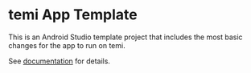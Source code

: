 # temi App Template
This is an Android Studio template project that includes the most basic changes for the app to run on temi.

See [documentation](https://temi-guide.readthedocs.io/en/latest/getting-started.html) for details.
